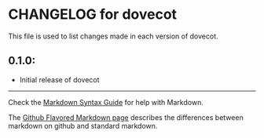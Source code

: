 # CHANGELOG for dovecot

This file is used to list changes made in each version of dovecot.

## 0.1.0:

* Initial release of dovecot

- - -
Check the [Markdown Syntax Guide](http://daringfireball.net/projects/markdown/syntax) for help with Markdown.

The [Github Flavored Markdown page](http://github.github.com/github-flavored-markdown/) describes the differences between markdown on github and standard markdown.
